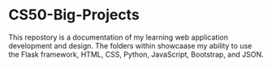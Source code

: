 # CS50-Big-Projects
 
This repostory is a documentation of my learning web application development and design. The folders within showcaase my ability to use the Flask framework, HTML, CSS, Python, JavaScript, Bootstrap, and JSON.
